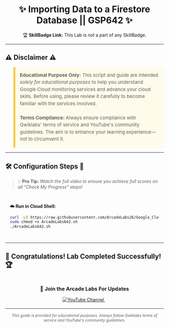 
<h1 align="center">
✨  Importing Data to a Firestore Database || GSP642  ✨
</h1>

<div align="center">

🏆 **SkillBadge Link:** This Lab is not a part of any SkillBadge.

</div>

---

## ⚠️ Disclaimer ⚠️

<blockquote style="background-color: #fffbea; border-left: 6px solid #f7c948; padding: 1em; font-size: 15px; line-height: 1.5;">
  <strong>Educational Purpose Only:</strong> This script and guide are intended <em>solely for educational purposes</em> to help you understand Google Cloud monitoring services and advance your cloud skills. Before using, please review it carefully to become familiar with the services involved.
  <br><br>
  <strong>Terms Compliance:</strong> Always ensure compliance with Qwiklabs' terms of service and YouTube's community guidelines. The aim is to enhance your learning experience—<em>not</em> to circumvent it.
</blockquote>

---

## 🛠️ Configuration Steps 🚀

> 💡 **Pro Tip:** *Watch the full video to ensure you achieve full scores on all "Check My Progress" steps!*


<div style="padding: 15px; margin: 10px 0;">
<p><strong>☁️ Run in Cloud Shell:</strong></p>

```bash
curl -LO https://raw.githubusercontent.com/ArcadeLabs26/Google_Cloud/main/Importing%20Data%20to%20a%20Firestore%20Database/ArcadeLabs642.sh
sudo chmod +x ArcadeLabs642.sh
./ArcadeLabs642.sh
```

</div>

---


## 🎉 **Congratulations! Lab Completed Successfully!** 🏆  

<div align="center" style="padding: 5px;">
  <h3>📱 Join the Arcade Labs For Updates</h3>
  
  <a href="https://www.youtube.com/@ArcadeLabs26?sub_confirmation=1">
    <img src="https://img.shields.io/badge/Subscribe-Arcade%20Labs-FF0000?style=for-the-badge&logo=youtube&logoColor=white" alt="YouTube Channel">
  </a>
  &nbsp;

</div>

---

<div align="center">
  <p style="font-size: 12px; color: #586069;">
    <em>This guide is provided for educational purposes. Always follow Qwiklabs terms of service and YouTube's community guidelines.</em>
  </p>

</div>
